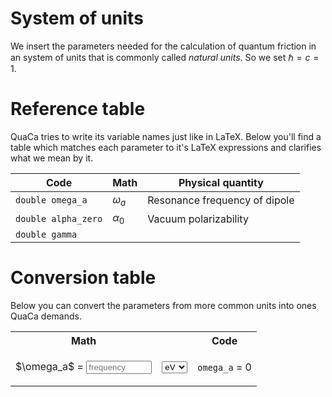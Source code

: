 # System of units
We insert the parameters needed for the calculation of quantum friction in an system of units that is commonly called *natural units*.
So we set $\hbar = c = 1$.

# Reference table
QuaCa tries to write its variable names just like in LaTeX.
Below you'll find a table which matches each parameter to it's LaTeX expressions and clarifies what we mean by it.


| Code                | Math       | Physical quantity             |
|---------------------|------------|-------------------------------|
| `double omega_a`    | $\omega_a$ | Resonance frequency of dipole |
| `double alpha_zero` | $\alpha_0$ | Vacuum polarizability         |
| `double gamma`      |            |                               |


# Conversion table
Below you can convert the parameters from more common units into ones QuaCa demands.

<table>
  <tr>
    <th>Math</th>
    <th></th>
    <th>Code</th>
  </tr>
  <tr>
    <td>$\omega_a$ = <input type="text" placeholder="frequency" oninput="frequencyConverter()" onchange="frequencyConverter()" size="10" id="inputFrequency"></td>
    <td>
    <select id="inputFrequencyUnit" onchange="frequencyConverter()">
    <option value="eV">eV</option>
    <option value="nm">nm</option>
    </select>
    </td>
    <td><p><code>omega_a</code> = <span id="outputFrequency">0</span></p></td>
  </tr>
</table>
